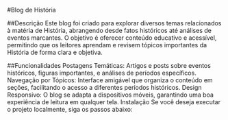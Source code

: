 #Blog de História

##Descrição
Este blog foi criado para explorar diversos temas relacionados à matéria de História, abrangendo desde fatos históricos até análises de eventos marcantes. O objetivo é oferecer conteúdo educativo e acessível, permitindo que os leitores aprendam e revisem tópicos importantes da História de forma clara e objetiva.

##Funcionalidades
Postagens Temáticas: Artigos e posts sobre eventos históricos, figuras importantes, e análises de períodos específicos.
Navegação por Tópicos: Interface amigável que organiza o conteúdo em seções, facilitando o acesso a diferentes períodos históricos.
Design Responsivo: O blog se adapta a dispositivos móveis, garantindo uma boa experiência de leitura em qualquer tela.
Instalação
Se você deseja executar o projeto localmente, siga os passos abaixo:

